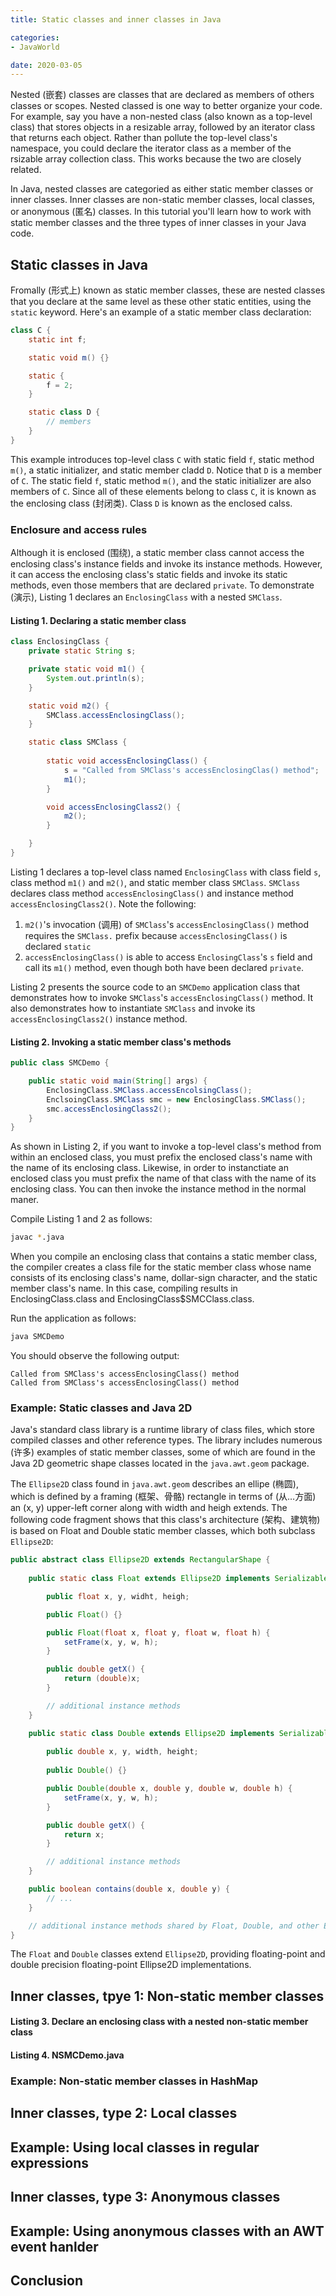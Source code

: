 ```yaml
---
title: Static classes and inner classes in Java

categories:
- JavaWorld

date: 2020-03-05
---
```

Nested (嵌套) classes are classes that are declared as members of others classes or scopes. Nested classed is one way to better organize your code. For example, say you have a non-nested class (also known as a top-level class) that stores objects in a resizable array, followed by an iterator class that returns each object. Rather than pollute the top-level class's namespace, you could declare the iterator class as a member of the rsizable array collection class. This works because the two are closely related.

In Java, nested classes are categoried as either static member classes or inner classes. Inner classes are non-static member classes, local classes, or anonymous (匿名) classes. In this tutorial you'll learn how to work with static member classes and the three types of inner classes in your Java code.

## Static classes in Java
Fromally (形式上) known as static member classes, these are nested classes that you declare at the same level as these other static entities, using the `static` keyword. Here's an example of a static member class declaration:
```java
class C {
    static int f;

    static void m() {}

    static {
        f = 2;
    }

    static class D {
        // members
    }
}
```

This example introduces top-level class `C` with static field `f`, static method `m()`, a static initializer, and static member cladd `D`. Notice that `D` is a member of `C`. The static field `f`, static method `m()`, and the static initializer are also members of `C`. Since all of these elements belong to class `C`, it is known as the enclosing class (封闭类). Class `D` is known as the enclosed calss.

### Enclosure and access rules
Although it is enclosed (围绕), a static member class cannot access the enclosing class's instance fields and invoke its instance methods. However, it can access the enclosing class's static fields and invoke its static methods, even those members that are declared `private`. To demonstrate (演示), Listing 1 declares an `EnclosingClass` with a nested `SMClass`. 

#### Listing 1. Declaring a static member class
```java
class EnclosingClass {
    private static String s;

    private static void m1() {
        System.out.println(s);
    }

    static void m2() {
        SMClass.accessEnclosingClass();
    }

    static class SMClass {
        
        static void accessEnclosingClass() {
            s = "Called from SMClass's accessEnclosingClas() method";
            m1();
        }

        void accessEnclosingClass2() {
            m2();
        }

    }
}
```

Listing 1 declares a top-level class named `EnclosingClass` with class field `s`, class method `m1()` and `m2()`, and static member class `SMClass`. `SMClass` declares class method `accessEnclosingClass()` and instance method `accessEnclosingClass2()`. Note the following:
1. `m2()`'s invocation (调用) of `SMClass`'s `accessEnclosingClass()` method requires the `SMClass.` prefix because `accessEnclosingClass()` is declared `static`
1. `accessEnclosingClass()` is able to access `EnclosingClass`'s `s` field and call its `m1()` method, even though both have been declared `private`.

Listing 2 presents the source code to an `SMCDemo` application class that demonstrates how to invoke `SMClass`'s `accessEnclosingClass()` method. It also demonstrates how to instantiate `SMClass` and invoke its `accessEnclosingClass2()` instance method.

#### Listing 2. Invoking a static member class's methods
```java
public class SMCDemo {

    public static void main(String[] args) {
        EnclosingClass.SMClass.accessEncolsingClass();
        EnclsoingClass.SMClass smc = new EnclosingClass.SMClass();
        smc.accessEnclosingClass2();
    }
}
```

As shown in Listing 2, if you want to invoke a top-level class's method from within an enclosed class, you must prefix the enclosed class's name with the name of its enclosing class. Likewise, in order to instanctiate an enclosed class you must prefix the name of that class with the name of its enclosing class. You can then invoke the instance method in the normal maner.

Compile Listing 1 and 2 as follows:
```bash
javac *.java
```

When you compile an enclosing class that contains a static member class, the compiler creates a class file for the static member class whose name consists of its enclosing class's name, dollar-sign character, and the static member class's name. In this case, compiling results in EnclosingClass.class and EnclosingClass$SMCClass.class.

Run the application as follows:
```bash
java SMCDemo
```

You should observe the following output:
```
Called from SMClass's accessEnclosingClass() method
Called from SMClass's accessEnclosingClass() method
```

### Example: Static classes and Java 2D
Java's standard class library is a runtime library of class files, which store compiled classes and other reference types. The library includes numerous (许多) examples of static member classes, some of which are found in the Java 2D geometric shape classes located in the `java.awt.geom` package.

The `Ellipse2D` class found in `java.awt.geom` describes an ellipe (椭圆), which is defined by a framing (框架、骨骼) rectangle in terms of (从…方面) an (x, y) upper-left corner along with width and heigh extends. The following code fragment shows that this class's architecture (架构、建筑物) is based on Float and Double static member classes, which both subclass `Ellipse2D`:
```java
public abstract class Ellipse2D extends RectangularShape {
    
    public static class Float extends Ellipse2D implements Serializable {

        public float x, y, widht, heigh;

        public Float() {}

        public Float(float x, float y, float w, float h) {
            setFrame(x, y, w, h);
        }

        public double getX() {
            return (double)x;
        }

        // additional instance methods
    }

    public static class Double extends Ellipse2D implements Serializable {
        
        public double x, y, width, height;
    
        public Double() {}

        public Double(double x, double y, double w, double h) {
            setFrame(x, y, w, h);
        }

        public double getX() {
            return x;
        }

        // additional instance methods
    }

    public boolean contains(double x, double y) {
        // ...
    }

    // additional instance methods shared by Float, Double, and other Ellipse2D subclass.
}
```

The `Float` and `Double` classes extend `Ellipse2D`, providing floating-point and double precision floating-point Ellipse2D implementations.

## Inner classes, tpye 1: Non-static member classes

#### Listing 3. Declare an enclosing class with a nested non-static member class

#### Listing 4. NSMCDemo.java

### Example: Non-static member classes in HashMap

## Inner classes, type 2: Local classes

## Example: Using local classes in regular expressions

## Inner classes, type 3: Anonymous classes

## Example: Using anonymous classes with an AWT event hanlder

## Conclusion